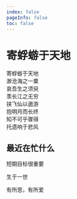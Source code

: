 ```yaml
---
index: false
pageInfo: false
toc: false
---
```


# 寄蜉蝣于天地

<div class="heti heti--vertical">
寄蜉蝣于天地 <br>渺沧海之一粟 <br>
哀吾生之须臾 <br>羡长江之无穷 <br>
挟飞仙以遨游 <br>抱明月而长终 <br>
知不可乎骤得 <br>托遗响于悲风 <br>
</div>

## 最近在忙什么

短期目标很重要

生于一世

有所思，有所爱
